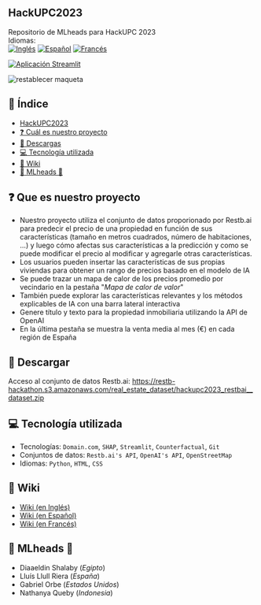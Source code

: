 ## HackUPC2023
Repositorio de MLheads para HackUPC 2023 <br/>
Idiomas: <br/>
[![Inglés](https://img.shields.io/badge/Inglés-🇬🇧-blue)](https://github.com/diaa-shalaby/HackUPC2023/blob/main/README.md)
[![Español](https://img.shields.io/badge/Español-🇪🇸-red)](https://github.com/diaa-shalaby/HackUPC2023/blob/main/languages/es/README.md)
[![Francés](https://img.shields.io/badge/Francés-🇫🇷-white)](https://github.com/diaa-shalaby/HackUPC2023/blob/main/languages/fr/README.md)

[![Aplicación Streamlit](https://static.streamlit.io/badges/streamlit_badge_black_red.svg)](https://mlheads.streamlit.app)

![restablecer maqueta](https://github.com/diaa-shalaby/HackUPC2023/assets/73829218/7741beae-e41d-44f1-9006-562e631340d6)

## :scroll: Índice
- [HackUPC2023](https://github.com/diaa-shalaby/HackUPC2023/blob/main/languages/es/README.md#hackupc2023)
- [:question: Cuál es nuestro proyecto](https://github.com/diaa-shalaby/HackUPC2023/blob/main/languages/es/README.md#question-cu%C3%A1l-es-nuestro-proyecto)
- [:page_facing_up: Descargas](https://github.com/diaa-shalaby/HackUPC2023/blob/main/languages/es/README.md#page_facing_up-descargar)
- [:computer: Tecnología utilizada](https://github.com/diaa-shalaby/HackUPC2023/blob/main/languages/es/README.md#computer-tecnolog%C3%ADa-utilizada)
- [:dart: Wiki](https://github.com/diaa-shalaby/HackUPC2023/blob/main/languages/es/README.md#dart-wiki)
- [🤗 MLheads 🤯](https://github.com/diaa-shalaby/HackUPC2023/blob/main/languages/es/README.md#-mlheads-)

## :question: Que es nuestro proyecto
- Nuestro proyecto utiliza el conjunto de datos proporionado por Restb.ai para predecir el precio de una propiedad en función de sus características (tamaño en metros cuadrados, número de habitaciones, ...) y luego cómo  afectas sus características a la predicción y como se puede modificar el precio al modificar y agregarle otras características.
- Los usuarios pueden insertar las características de sus propias viviendas para obtener un rango de precios basado en el modelo de IA
- Se puede trazar un mapa de calor de los precios promedio por vecindario en la pestaña "_Mapa de calor de valor_"
- También puede explorar las características relevantes y los métodos explicables de IA con una barra lateral interactiva
- Genere título y texto para la propiedad inmobiliaria utilizando la API de OpenAI
- En la última pestaña se muestra la venta media al mes (€) en cada región de España

## :page_facing_up: Descargar
Acceso al conjunto de datos Restb.ai: https://restb-hackathon.s3.amazonaws.com/real_estate_dataset/hackupc2023_restbai__dataset.zip

## :computer: Tecnología utilizada
- Tecnologías: `Domain.com`, `SHAP`, `Streamlit`, `Counterfactual`, `Git`
- Conjuntos de datos: `Restb.ai's API`, `OpenAI's API`, `OpenStreetMap`
- Idiomas: `Python`, `HTML`, `CSS`

## :dart: Wiki
- [Wiki (en Inglés)](https://github.com/diaa-shalaby/HackUPC2023/wiki/Wiki-(in-English)#documentation-on-technologies-used)
- [Wiki (en Español)](https://github.com/diaa-shalaby/HackUPC2023/wiki/Wiki-(en-Espa%C3%B1ol)#documentaci%C3%B3n-sobre-tecnolog%C3%ADas-utilizadas)
- [Wiki (en Francés)](https://github.com/diaa-shalaby/HackUPC2023/wiki/Wiki-(en-Fran%C3%A7ais)#documentation-sur-les-technologies-utilis%C3%A9es)

## 🤗 MLheads 🤯
- Diaaeldin Shalaby (_Egipto_)
- Lluís Llull Riera (_España_)
- Gabriel Orbe (_Estados Unidos_)
- Nathanya Queby (_Indonesia_)